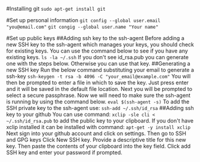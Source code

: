 #Installing git
`sudo apt-get install git`

#Set up personal information
`git config --global user.email "you@email.com"`
`git congig --global user.name "Your name"`

#Set up public keys
##Adding ssh key to the ssh-agent
Before adding a new SSH key to the ssh-agent which manages your keys, you should check for existing keys. You can use the command below to see if you have any existing keys.
`ls -la ~/.ssh`
If you don't see id\_rsa.pub you can generate one with the steps below. Otherwise you can use that key.
##Generating a new SSH key
Run the below command substituting your email to generate a ssh-key
`ssh-keygen -t rsa -b 4096 -C "your_email@example.com"`
You will then be prompted to enter a file in which to save the key. Just press enter and it will be saved in the default file location.
Next you will be prompted to select a secure passphrase.
Now we will need to make sure the ssh-agent is running by using the command below.
`eval $(ssh-agent -s)`
To add the SSH private key to the ssh-agent use:
`ssh-add ~/.ssh/id_rsa`
##Adding ssh key to your github
You can use command:
`xclip -sle cli < ~/.ssh/id_rsa.pub`
to add the public key to your clipboard. If you don't have xclip installed it can be installed with command:
`apt-get -y install xclip`
Next sign into your github account and click on settings.
Then go to SSH and GPG keys
Click New SSH key.
Provide a descriptive title for this new key. Then paste the contents of your clipboard into the key field.
Click add SSH key and enter your password if prompted.
